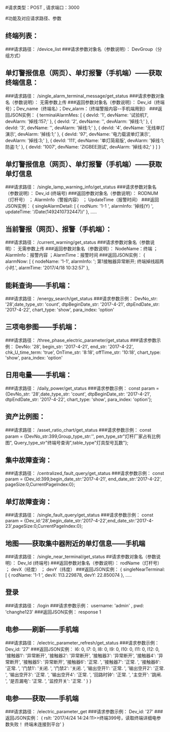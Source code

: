 #请求类型：POST , 请求端口：3000

#功能及对应请求路径、参数

## 终端列表：
###请求路径：
/device_list
###请求参数对象名（参数说明）：
DevGroup（分组方式）

## 单灯警报信息（网页）、单灯报警（手机端）——获取终端信息：
###请求路径：
/single_alarm_terminal_message/get_status
###请求参数对象名（参数说明）：
无需参数上传
###返回参数对象名（参数说明）：
Dev_id（终端号）；Dev_name（终端名）；Dev_alarm：（终端警报内容--手机端用到）
###返回JSON实例：
{ terminalAlarmMes: 
[ { devId: '1', devName: '试验机1', devAlarm: '掉线:157;' },
{ devId: '2', devName: '', devAlarm: '掉线:1;' },
{ devId: '3', devName: '', devAlarm: '掉线:1;' },
{ devId: '4', devName: '无线单灯演示', devAlarm: '掉线:1;' },
{ devId: '97', devName: '电力载波单灯演示', devAlarm: '掉线:3;' },
{ devId: '111', devName: '单灯简易版', devAlarm: '掉线:1;防盗:1;' },
{ devId: '1007', devName: 'ZIGBEE测试', devAlarm: '掉线:82;' } ] }

## 单灯警报信息（网页）、单灯报警（手机端）——获取单灯信息
###请求路径：
/single_lamp_warning_info/get_status
###请求参数对象名（参数说明）：
Dev_id (终端号)
###返回参数对象名（参数说明）：
RODNUM（灯杆号） ； AlarmInfo（警报内容） ； UpdateTime（报警时间）
###返回JSON实例：
{ singleAlarmDetail: 
[ { rodNum: '1-1 ',
alarmInfo: '掉线(Y) ',
updateTime: '/Date(1492410732447)/' },
.....


## 当前警报（网页）、报警（手机端）：
###请求路径：
/current_warning/get_status
###请求参数对象名（参数说明）：
无需参数上传
###返回参数对象名（参数说明）：
NodeName：终端 ； AlarmInfo：报警内容 ；AlarmTime：报警时间
###返回JSON实例：
{ alarmNow: 
[ { nodeName: '1-1',
alarmInfo: '; 第1接触器异常断开; 终端掉线超两小时.',
alarmTime: '2017/4/18 10:32:57' },

## 能耗查询——手机端：
###请求路径：
/energy_search/get_status
###请求参数示例：
DevNo_str: '28',date_type_str: 'count', dtpBeginDate_str: '2017-4-21', dtpEndDate_str: '2017-4-22', chart_type: 'show', para_index: 'option'

## 三项电参图——手机端：
###请求路径：
/three_phase_electric_parameter/get_status
###请求参数示例：
DevNo: '28', begin_str: '2017-4-21', end_str: '2017-4-22', chk_U_time_term: 'true', OnTime_str: '8:18', offTime_str: '10:18', chart_type: 'show', para_index: 'option'

## 日用电量——手机端：
###请求路径：
/daily_power/get_status
###请求参数示例：
const param = {DevNo_str: '28',date_type_str: 'count', dtpBeginDate_str: '2017-4-21', dtpEndDate_str: '2017-4-22', chart_type: 'show', para_index: 'option'};


## 资产比例图：
###请求路径：
/asset_ratio_chart/get_status
###请求参数示例：
const param = {DevNo_str:399,Group_type_str:'', pen_type_str"灯杆厂家占有比例图", Query_type_str"终端号查询",table_type"灯具型号瓦数"};


## 集中故障查询：
###请求路径：
/centralized_fault_query/get_status
###请求参数示例：
const param = {Dev_id:399,begin_date_str:'2017-4-21', end_date_str:'2017-4-22', pageSize:0,CurrentPageIndex:0};


## 单灯故障查询：
###请求路径：
/single_fault_query/get_status
###请求参数示例：
const param = {Dev_id:'28',begin_date_str:'2017-4-22',end_date_str:'2017-4-23',pageSize:0,CurrentPageIndex:0};

## 地图——获取集中器附近的单灯信息——手机端
###请求路径：
/single_near_terminal/get_status
##请求参数对象名（参数说明）：
Dev_Id (终端号)
###返回参数对象名（参数说明）：
rodName（灯杆号） ； devX（经度） ； devY（纬度）
###返回JSON实例：
{ singleNearTerminal: 
   [ { rodName: '1-1            ', devX: 113.229878, devY: 22.850074 },
   .....

## 登录
###请求路径：
/login
###请求参数示例：
username: 'admin' , pwd: 'changhe123'
###返回JSON实例：
response 1

## 电参——刷新——手机端
###请求路径：
/electric_parameter_refresh/get_status
###请求参数示例：
Dev_id: '27' 
###返回JSON实例：
     I6: 0,
     I7: 0,
     I8: 0,
     I9: 0,
     I10: 0,
     I11: 0,
     I12: 0,
     '接触器1': '异常断开',
     '接触器2': '异常断开',
     '接触器3': '异常断开',
     '接触器4': '异常断开',
     '接触器5': '异常断开',
     '接触器6': '正常. ',
     '接触器7': '正常. ',
     '接触器8': '正常. ',
     '门禁1': '关闭. ',
     '门禁2': '关闭. ',
     '输出空开1': '正常. ',
     '输出空开2': '正常. ',
     '输出空开3': '正常. ',
     '输出空开4': '正常. ',
     '回路时钟': '正常. ',
     '主空开': '跳闸. ',
     '是否漏电': '正常. ',
     '监控开关': '正常. ' } }
     
## 电参——获取——手机端
###请求路径：
/electric_parameter_get
###请求参数示例：
Dev_id: '27' 
###返回JSON实例：
{ rslt: '2017/4/24 14:24:11>>终端399号，读取终端详细电参数失败！ 终端未连接到平台' }